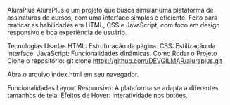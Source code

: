 AluraPlus
AluraPlus é um projeto que busca simular uma plataforma de assinaturas de cursos, com uma interface simples e eficiente. Feito para praticar as habilidades em HTML, CSS e JavaScript, com foco em design responsivo e boa experiência de usuário.

Tecnologias Usadas
HTML: Estruturação da página.
CSS: Estilização da interface.
JavaScript: Funcionalidades dinâmicas.
Como Rodar o Projeto
Clone o repositório:
git clone https://github.com/DEVGILMAR/aluraplus.git

Abra o arquivo index.html em seu navegador.

Funcionalidades
Layout Responsivo: A plataforma se adapta a diferentes tamanhos de tela.
Efeitos de Hover: Interatividade nos botões.
